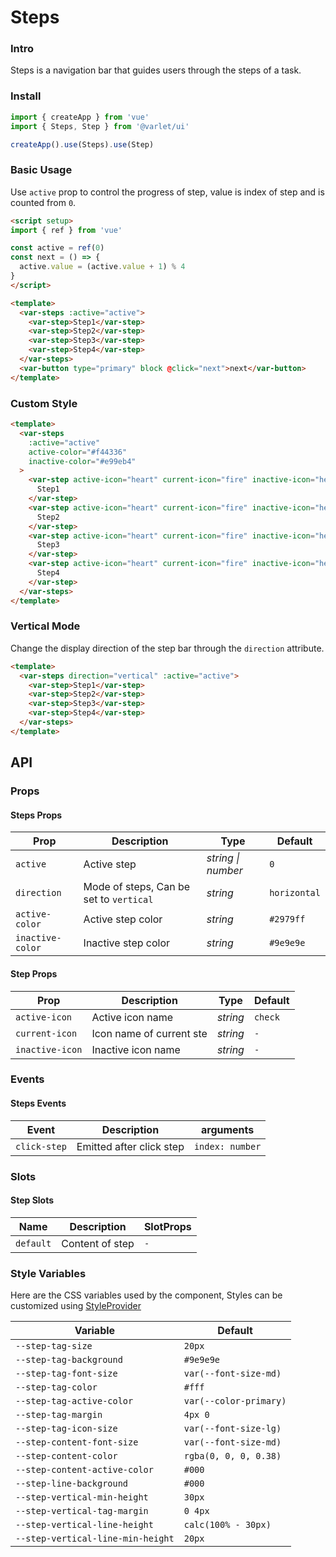 # Steps

### Intro

Steps is a navigation bar that guides users through the steps of a task.

### Install

```js
import { createApp } from 'vue'
import { Steps, Step } from '@varlet/ui'

createApp().use(Steps).use(Step)
```

### Basic Usage

Use `active` prop to control the progress of step, value is index of step and is counted from `0`.

```html
<script setup>
import { ref } from 'vue'

const active = ref(0)
const next = () => {
  active.value = (active.value + 1) % 4
}
</script>

<template>
  <var-steps :active="active">
    <var-step>Step1</var-step>
    <var-step>Step2</var-step>
    <var-step>Step3</var-step>
    <var-step>Step4</var-step>
  </var-steps>
  <var-button type="primary" block @click="next">next</var-button>
</template>
```


### Custom Style

```html
<template>
  <var-steps
    :active="active"
    active-color="#f44336"
    inactive-color="#e99eb4"
  >
    <var-step active-icon="heart" current-icon="fire" inactive-icon="heart-half-full">
      Step1
    </var-step>
    <var-step active-icon="heart" current-icon="fire" inactive-icon="heart-half-full">
      Step2
    </var-step>
    <var-step active-icon="heart" current-icon="fire" inactive-icon="heart-half-full">
      Step3
    </var-step>
    <var-step active-icon="heart" current-icon="fire" inactive-icon="heart-half-full">
      Step4
    </var-step>
  </var-steps>
</template>
```

### Vertical Mode

Change the display direction of the step bar through the `direction` attribute.

```html
<template>
  <var-steps direction="vertical" :active="active">
    <var-step>Step1</var-step>
    <var-step>Step2</var-step>
    <var-step>Step3</var-step>
    <var-step>Step4</var-step>
  </var-steps>
</template>
```

## API

### Props

#### Steps Props

| Prop | Description | Type | Default |
| ----- | -------------- | -------- | ---------- |
| `active` | Active step | _string \| number_ | `0` |
| `direction` | Mode of steps, Can be set to `vertical` | _string_ | `horizontal` |
| `active-color` | Active step color | _string_ | `#2979ff` |
| `inactive-color` | Inactive step color | _string_ | `#9e9e9e` |

#### Step Props

| Prop | Description | Type | Default |
| ----- | -------------- | -------- | ---------- |
| `active-icon` | Active icon name  | _string_ | `check` |
| `current-icon` | Icon name of current ste	 | _string_ | `-`|
| `inactive-icon` | Inactive icon name	 | _string_ | `-`|

### Events

#### Steps Events

| Event | Description | arguments |
| ----- | -------------- | -------- |
| `click-step` | Emitted after click step | `index: number` |

### Slots

#### Step Slots

| Name | Description | SlotProps |
| ----- | -------------- | -------- |
| `default` | Content of step | `-`|

### Style Variables

Here are the CSS variables used by the component, Styles can be customized using [StyleProvider](#/en-US/style-provider)

| Variable | Default |
| --- | --- |
| `--step-tag-size` | `20px` |
| `--step-tag-background` | `#9e9e9e` |
| `--step-tag-font-size` | `var(--font-size-md)` |
| `--step-tag-color` | `#fff` |
| `--step-tag-active-color` | `var(--color-primary)` |
| `--step-tag-margin` | `4px 0` |
| `--step-tag-icon-size` | `var(--font-size-lg)` |
| `--step-content-font-size` | `var(--font-size-md)` |
| `--step-content-color` | `rgba(0, 0, 0, 0.38)` |
| `--step-content-active-color` | `#000` |
| `--step-line-background` | `#000` |
| `--step-vertical-min-height` | `30px` |
| `--step-vertical-tag-margin` | `0 4px` |
| `--step-vertical-line-height` | `calc(100% - 30px)` |
| `--step-vertical-line-min-height` | `20px` |
